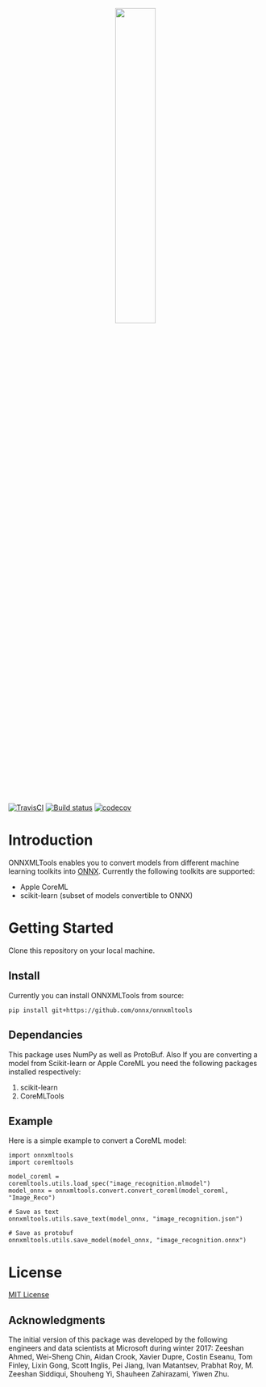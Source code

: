 <p align="center"><img width="40%" src="docs/ONNXMLTools_logo_main.png" /></p>

[![TravisCI](https://travis-ci.org/xadupre/onnxmltools.svg)](ttps://travis-ci.org/xadupre/onnxmltools)
[![Build status](https://ci.appveyor.com/api/projects/status/d1xav3amubypje4n?svg=true)](https://ci.appveyor.com/project/xadupre/onnxmltools)
[![codecov](https://codecov.io/gh/onnx/onnxmltools/branch/master/graph/badge.svg)](https://codecov.io/gh/onnx/onnxmltools)



# Introduction 
ONNXMLTools enables you to convert models from different machine learning toolkits into [ONNX](https://onnx.ai). Currently the following toolkits are supported:
* Apple CoreML
* scikit-learn (subset of models convertible to ONNX)

# Getting Started
Clone this repository on your local machine.

## Install
Currently you can install ONNXMLTools from source:
```
pip install git+https://github.com/onnx/onnxmltools
```

## Dependancies
This package uses NumPy as well as ProtoBuf. Also If you are converting a model from Scikit-learn or Apple CoreML you need the following packages installed respectively:
1. scikit-learn
2. CoreMLTools

## Example
Here is a simple example to convert a CoreML model:
```
import onnxmltools
import coremltools

model_coreml = coremltools.utils.load_spec("image_recognition.mlmodel")
model_onnx = onnxmltools.convert.convert_coreml(model_coreml, "Image_Reco")

# Save as text
onnxmltools.utils.save_text(model_onnx, "image_recognition.json")

# Save as protobuf
onnxmltools.utils.save_model(model_onnx, "image_recognition.onnx")
```


# License
[MIT License](LICENSE)

## Acknowledgments
The initial version of this package was developed by the following engineers and data scientists at Microsoft during winter 2017: Zeeshan Ahmed, Wei-Sheng Chin, Aidan Crook, Xavier Dupre, Costin Eseanu, Tom Finley, Lixin Gong, Scott Inglis, Pei Jiang, Ivan Matantsev, Prabhat Roy, M. Zeeshan Siddiqui, Shouheng Yi, Shauheen Zahirazami, Yiwen Zhu.
